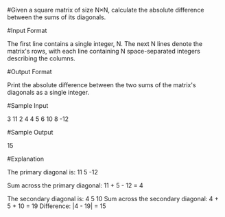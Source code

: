 #Given a square matrix of size N×N, calculate the absolute difference between the sums of its diagonals.

#Input Format

The first line contains a single integer, N. The next N lines denote the matrix's rows, with each line containing N space-separated integers describing the columns.

#Output Format

Print the absolute difference between the two sums of the matrix's diagonals as a single integer.

#Sample Input

3
11 2 4
4 5 6
10 8 -12

#Sample Output

15

#Explanation

The primary diagonal is:
11
      5
            -12

Sum across the primary diagonal: 11 + 5 - 12 = 4

The secondary diagonal is:
            4
      5
10
Sum across the secondary diagonal: 4 + 5 + 10 = 19
Difference: |4 - 19| = 15
